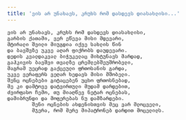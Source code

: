```yaml
---
title: 'ვის არ უნახავს, კრუხს რომ დასდევს დიასახლისი...'
---
```


    ვის არ უნახავს, კრუხს რომ დასდევს დიასახლისი,
    გარბის ქათამი, ვერ ეწევა მისი მდევარი,
    მტირალი შვილი მიუგდია იქვე სახლის წინ
    და ბავშვზე უკვე აღარ ფიქრობს დაუდევარი.
    დედის კვალდაკვალ ბიჭუკელაც მიხტუნავს მარდად,
    გაჰკივის ბავშვი თვალზე ცრემლებშეუშრობელი,
    მაგრამ უეცრად გაქცეული ფრთოსანის გარდა,
    უკვე ვერაფერს ვეღარ ხედავს მისი მშობელი.
    შენც ოცნებები გიტაცებენ უცხო ფრთოსნებად,
    მე კი დამტოვე დატვირთული მუდამ დარდებით,
    ძვირფასო ჩემო, თუ მიაღწევ ნეტარ ოცნებას,
    დამიბრუნდი და მოფერებას ნუ დამზარდები.
            შენი ოცნების ახდენისთვის მეც ვარ მლოცველი,
            მჯერა, რომ მერე მიპატრონებ დარდით მოცელილს.
